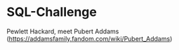 # SQL-Challenge
Pewlett Hackard, meet Pubert Addams (https://addamsfamily.fandom.com/wiki/Pubert_Addams)
